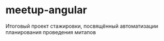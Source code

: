 # meetup-angular
Итоговый проект стажировки, посвящённый автоматизации планирования проведения митапов
